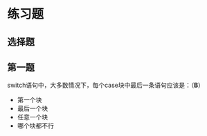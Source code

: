 练习题
================================================================================
## 选择题

## 第一题
switch语句中，大多数情况下，每个case块中最后一条语句应该是：（**B**）
+ 第一个块
+ 最后一个块
+ 任意一个块
+ 哪个块都不行
